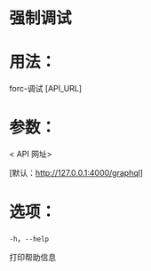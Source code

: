 # 强制调试



# 用法：
forc-调试 [API_URL]

# 参数：
< API 网址>

[默认：http://127.0.0.1:4000/graphql]

# 选项：
`-h`，`--help`

打印帮助信息
